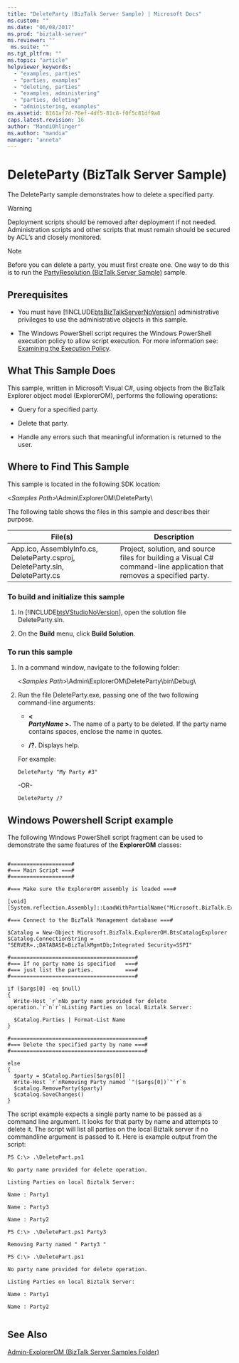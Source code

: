 ```yaml
---
title: "DeleteParty (BizTalk Server Sample) | Microsoft Docs"
ms.custom: ""
ms.date: "06/08/2017"
ms.prod: "biztalk-server"
ms.reviewer: ""
 ms.suite: ""
ms.tgt_pltfrm: ""
ms.topic: "article"
helpviewer_keywords: 
  - "examples, parties"
  - "parties, examples"
  - "deleting, parties"
  - "examples, administering"
  - "parties, deleting"
  - "administering, examples"
ms.assetid: 8161af7d-76ef-4df5-81c8-f0f5c81df9a8
caps.latest.revision: 16
author: "MandiOhlinger"
ms.author: "mandia"
manager: "anneta"
---
```

# DeleteParty (BizTalk Server Sample)
The DeleteParty sample demonstrates how to delete a specified party.  
  
> [!WARNING]
>  Deployment scripts should be removed after deployment if not needed. Administration scripts and other scripts that must remain should be secured by ACL’s and closely monitored.  
  
> [!NOTE]
>  Before you can delete a party, you must first create one. One way to do this is to run the [PartyResolution (BizTalk Server Sample)](../core/partyresolution-biztalk-server-sample.md) sample.  
  
## Prerequisites  
  
-   You must have [!INCLUDE[btsBizTalkServerNoVersion](../includes/btsbiztalkservernoversion-md.md)] administrative privileges to use the administrative objects in this sample.  
  
-   The Windows PowerShell script requires the Windows PowerShell execution policy to allow script execution. For more information see: [Examining the Execution Policy](http://go.microsoft.com/fwlink/?LinkId=128930).  
  
## What This Sample Does  
 This sample, written in Microsoft Visual C#, using objects from the BizTalk Explorer object model (ExplorerOM), performs the following operations:  
  
-   Query for a specified party.  
  
-   Delete that party.  
  
-   Handle any errors such that meaningful information is returned to the user.  
  
## Where to Find This Sample  
 This sample is located in the following SDK location:  
  
 \<*Samples Path*>\Admin\ExplorerOM\DeleteParty\  
  
 The following table shows the files in this sample and describes their purpose.  
  
|File(s)|Description|  
|---------------|-----------------|  
|App.ico, AssemblyInfo.cs, DeleteParty.csproj, DeleteParty.sln, DeleteParty.cs|Project, solution, and source files for building a Visual C# command-line application that removes a specified party.|  
  
### To build and initialize this sample  
  
1.  In [!INCLUDE[btsVStudioNoVersion](../includes/btsvstudionoversion-md.md)], open the solution file DeleteParty.sln.  
  
2.  On the **Build** menu, click **Build Solution**.  
  
### To run this sample  
  
1.  In a command window, navigate to the following folder:  
  
     \<*Samples Path*>\Admin\ExplorerOM\DeleteParty\bin\Debug\  
  
2.  Run the file DeleteParty.exe, passing one of the two following command-line arguments:  
  
    -   **\<**   
         ***PartyName* >.** The name of a party to be deleted. If the party name contains spaces, enclose the name in quotes.  
  
    -   **/?.** Displays help.  
  
     For example:  
  
    ```  
    DeleteParty "My Party #3"  
    ```  
  
     -OR-  
  
    ```  
    DeleteParty /?  
    ```  
  
## Windows Powershell Script example  
 The following Windows PowerShell script fragment can be used to demonstrate the same features of the **ExplorerOM** classes:  
  
```  
  
#===================#  
#=== Main Script ===#  
#===================#  
  
#=== Make sure the ExplorerOM assembly is loaded ===#  
  
[void] [System.reflection.Assembly]::LoadWithPartialName("Microsoft.BizTalk.ExplorerOM")  
  
#=== Connect to the BizTalk Management database ===#  
  
$Catalog = New-Object Microsoft.BizTalk.ExplorerOM.BtsCatalogExplorer  
$Catalog.ConnectionString = "SERVER=.;DATABASE=BizTalkMgmtDb;Integrated Security=SSPI"  
  
#=======================================#  
#=== If no party name is specified   ===#  
#=== just list the parties.          ===#  
#=======================================#  
  
if ($args[0] -eq $null)  
{  
  Write-Host `r`nNo party name provided for delete operation.`r`n`r`nListing Parties on local Biztalk Server:  
  
  $Catalog.Parties | Format-List Name  
}  
  
#==========================================#  
#=== Delete the specified party by name ===#  
#==========================================#  
  
else  
{  
  $party = $Catalog.Parties[$args[0]]  
  Write-Host `r`nRemoving Party named `"($args[0])`"`r`n  
  $catalog.RemoveParty($party)  
  $catalog.SaveChanges()  
}  
```  
  
 The script example expects a single party name to be passed as a command line argument.  It looks for that party by name and attempts to delete it.  The script will list all parties on the local Biztalk server if no commandline argument is passed to it. Here is example output from the script:  
  
```  
PS C:\> .\DeletePart.ps1  
  
No party name provided for delete operation.  
  
Listing Parties on local Biztalk Server:  
  
Name : Party1  
  
Name : Party3  
  
Name : Party2  
  
PS C:\> .\DeletePart.ps1 Party3  
  
Removing Party named " Party3 "  
  
PS C:\> .\DeletePart.ps1  
  
No party name provided for delete operation.  
  
Listing Parties on local Biztalk Server:  
  
Name : Party1  
  
Name : Party2  
  
```  
  
## See Also  
 [Admin-ExplorerOM (BizTalk Server Samples Folder)](../core/admin-explorerom-biztalk-server-samples-folder.md)